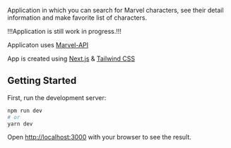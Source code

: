Application in which you can search for Marvel characters, see their detail information and make favorite list of characters.

!!!Application is still work in progress.!!!

Applicaton uses [Marvel-API](https://developer.marvel.com/)

App is created using [Next.js](https://nextjs.org/) & [Tailwind CSS](https://tailwindcss.com/)

## Getting Started

First, run the development server:

```bash
npm run dev
# or
yarn dev
```

Open [http://localhost:3000](http://localhost:3000) with your browser to see the result.
